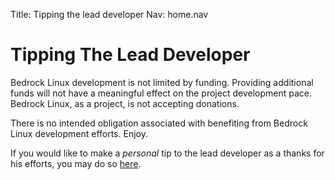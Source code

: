 Title: Tipping the lead developer
Nav:   home.nav

Tipping The Lead Developer
==========================

Bedrock Linux development is not limited by funding.  Providing additional
funds will not have a meaningful effect on the project development pace.
Bedrock Linux, as a project, is not accepting donations.

There is no intended obligation associated with benefiting from Bedrock Linux
development efforts.  Enjoy.

If you would like to make a *personal* tip to the lead developer as a thanks
for his efforts, you may do so [here](https://www.paypal.me/paradigmcomplex).
